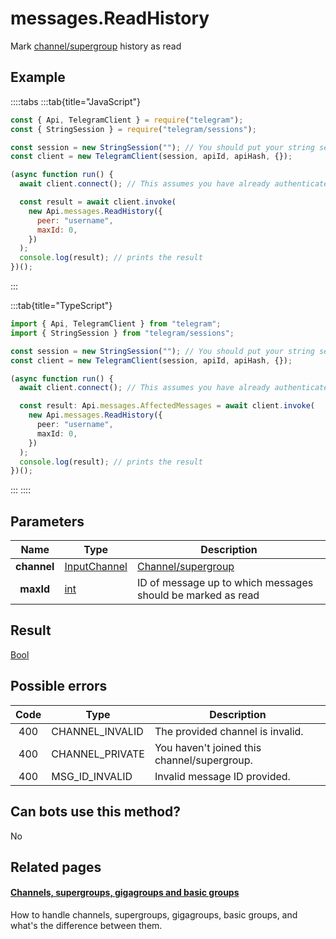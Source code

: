 # messages.ReadHistory

Mark [channel/supergroup](https://core.telegram.org/api/channel) history as read

## Example

::::tabs
:::tab{title="JavaScript"}

```js
const { Api, TelegramClient } = require("telegram");
const { StringSession } = require("telegram/sessions");

const session = new StringSession(""); // You should put your string session here
const client = new TelegramClient(session, apiId, apiHash, {});

(async function run() {
  await client.connect(); // This assumes you have already authenticated with .start()

  const result = await client.invoke(
    new Api.messages.ReadHistory({
      peer: "username",
      maxId: 0,
    })
  );
  console.log(result); // prints the result
})();
```

:::

:::tab{title="TypeScript"}

```ts
import { Api, TelegramClient } from "telegram";
import { StringSession } from "telegram/sessions";

const session = new StringSession(""); // You should put your string session here
const client = new TelegramClient(session, apiId, apiHash, {});

(async function run() {
  await client.connect(); // This assumes you have already authenticated with .start()

  const result: Api.messages.AffectedMessages = await client.invoke(
    new Api.messages.ReadHistory({
      peer: "username",
      maxId: 0,
    })
  );
  console.log(result); // prints the result
})();
```

:::
::::

## Parameters

|    Name     | Type                                                        | Description                                                 |
| :---------: | ----------------------------------------------------------- | ----------------------------------------------------------- |
| **channel** | [InputChannel](https://core.telegram.org/type/InputChannel) | [Channel/supergroup](https://core.telegram.org/api/channel) |
|  **maxId**  | [int](https://core.telegram.org/type/int)                   | ID of message up to which messages should be marked as read |

## Result

[Bool](https://core.telegram.org/type/Bool)

## Possible errors

| Code | Type            | Description                                 |
| :--: | --------------- | ------------------------------------------- |
| 400  | CHANNEL_INVALID | The provided channel is invalid.            |
| 400  | CHANNEL_PRIVATE | You haven't joined this channel/supergroup. |
| 400  | MSG_ID_INVALID  | Invalid message ID provided.                |

## Can bots use this method?

No

## Related pages

#### [Channels, supergroups, gigagroups and basic groups](https://core.telegram.org/api/channel)

How to handle channels, supergroups, gigagroups, basic groups, and what's the difference between them.
